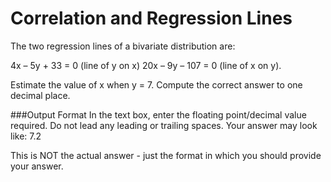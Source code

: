 # Correlation and Regression Lines

The two regression lines of a bivariate distribution are:
 
4x – 5y + 33 = 0 (line of y on x) 20x – 9y – 107 = 0 (line of x on y). 

Estimate the value of x when y = 7. Compute the correct answer to one decimal place.

###Output Format 
In the text box, enter the floating point/decimal value required. Do not lead any leading or trailing spaces. Your answer may look like: 7.2

This is NOT the actual answer - just the format in which you should provide your answer.